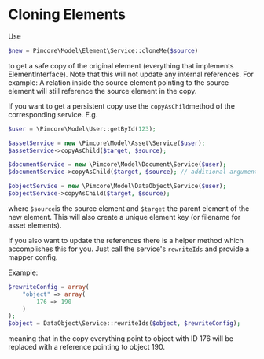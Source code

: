 # Cloning Elements

Use

```php
$new = Pimcore\Model\Element\Service::cloneMe($source)
```

to get a safe copy of the original element (everything that implements ElementInterface).
Note that this will not update any internal references.
For example: 
A relation inside the source element pointing to the source element will still reference the source element in the copy.

If you want to get a persistent copy use the `copyAsChild`method of the corresponding service.
E.g.

```php
$user = \Pimcore\Model\User::getById(123);

$assetService = new \Pimcore\Model\Asset\Service($user);
$assetService->copyAsChild($target, $source);

$documentService = new \Pimcore\Model\Document\Service($user);
$documentService->copyAsChild($target, $source); // additional arguments are available for inheritance, ...

$objectService = new \Pimcore\Model\DataObject\Service($user);
$objectService->copyAsChild($target, $source);
```
where `$source`is the source element and `$target` the parent element of the new element.
This will also create a unique element key (or filename for asset elements).

If you also want to update the references there is a helper method which accomplishes this for you.
Just call the service's `rewriteIds` and provide a mapper config.
 
 Example:
 
 ```php
 $rewriteConfig = array(
     "object" => array(
         176 => 190
     )
 );
 $object = DataObject\Service::rewriteIds($object, $rewriteConfig);
 ```
 meaning that in the copy everything point to object with ID 176 will be replaced with a reference pointing to object 190.